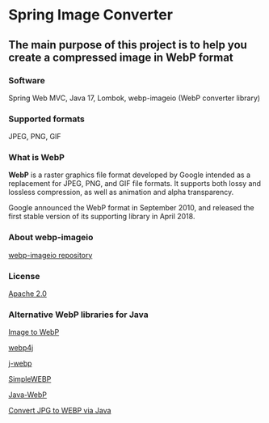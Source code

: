 # Spring Image Converter

## The main purpose of this project is to help you create a compressed image in WebP format

### Software

Spring Web MVC, Java 17, Lombok, webp-imageio (WebP converter library)

### Supported formats

JPEG, PNG, GIF

### What is WebP

**WebP** is a raster graphics file format developed by Google intended as a replacement for JPEG, PNG, and GIF file formats. It supports both lossy and lossless compression, as well as animation and alpha transparency.

Google announced the WebP format in September 2010, and released the first stable version of its supporting library in April 2018.

### About webp-imageio

[webp-imageio repository](https://github.com/sejda-pdf/webp-imageio)

### License

[Apache 2.0](https://www.apache.org/licenses/LICENSE-2.0)

### Alternative WebP libraries for Java

[Image to WebP](https://github.com/phip1611/img-to-webp-spring-service)

[webp4j](https://github.com/zakgof/webp4j)

[j-webp](https://github.com/qwang66/j-webp)

[SimpleWEBP](https://github.com/burningtnt/SimpleWEBP)

[Java-WebP](https://github.com/pavel-ryabov/java-webp)

[Convert JPG to WEBP via Java](https://products.aspose.com/imaging/java/conversion/jpg-to-webp/)